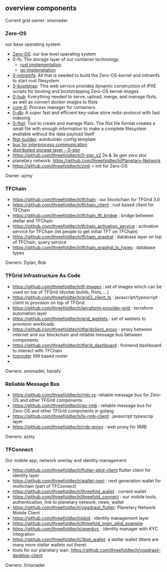 ## overview components

Current grid owner: xmonader

### Zero-OS

our base operating system

* [Zero-OS](https://github.com/threefoldtech/zos): our low level operating system
* 0-fs: The storage layer of our container technology.
  * [rust implementation](https://github.com/threefoldtech/rfs)
  * [go implemetation](https://github.com/threefoldtech/0-fs)
* [0-initramfs](https://github.com/threefoldtech/0-initramfs): All that is needed to build the Zero-OS-kernel and initramfs to start root filesystem
* [0-bootstrap](https://github.com/threefoldtech/0-bootstrap): This web service provides dynamic construction of iPXE scripts for booting and bootstrapping Zero-OS kernel images
* [0-hub](https://github.com/threefoldtech/0-hub): Everything needed to serve, upload, merge, and manage flists, as well as convert docker images to flists
* [core-X](https://github.com/threefoldtech/corex): Process manager for containers
* [0-db](https://github.com/threefoldtech/0-db): A super fast and efficient key-value store redis-protocol with fast indexing
* [0-flist](https://github.com/threefoldtech/0-flist): Tool to create and manage flists. The flist file format creates a small file with enough information to make a complete filesystem available without the data payload itself
* [flist-builder](https://github.com/threefoldtech/flist-builder-config): autobuilder config template
* [bus for interprocess communication](https://github.com/threefoldtech/zbus)
* [distributed storage layer - 0-stor](https://github.com/threefoldtech/0-stor)
* https://github.com/threefoldtech/0-stor_v2 2e & 3e gen zero stor
* planetary network: https://github.com/threefoldtech/Planetary-Network
* https://github.com/threefoldtech/zinit = init for Zero-OS

Owner: azmy


### TFChain

- https://github.com/threefoldtech/tfchain : our blockchain for TFGrid 3.0
- https://github.com/threefoldtech/tfchain_client : rust based client for TFChain
- https://github.com/threefoldtech/tfchain_tft_bridge : bridge between stellar and TFChain 
- https://github.com/threefoldtech/tfchain_activation_service : activation service for TFChain (let people to get initial TFT on TFChain)
- https://github.com/threefoldtech/tfchain_graphql : database layer on top of TFChain, query service
- https://github.com/threefoldtech/tfchain_graphql_ts_types : database types

Owners: Dylan, Rob

###  TFGrid Infrastructure As Code

- https://github.com/threefoldtech/tf-images : set of images which can be used on top of TFGrid (docker builds, flists, ...)
- https://github.com/threefoldtech/grid3_client_ts : javascript/typescript client to provision on top of TFGrid
- https://github.com/threefoldtech/terraform-provider-grid : terraform automation layer
- https://github.com/threefoldtech/grid_weblets : set of weblets to provision workloads
- https://github.com/threefoldtech/tfgridclient_proxy : proxy between internet and our blockchain and reliable message bus between components
- https://github.com/threefoldtech/tfgrid_dashboard : frontend dashboard to interact with TFChain
- [tcprouter](https://github.com/threefoldtech/tcprouter) SNI based router
- 
Owners: xmonader, hanafy

### Reliable Message Bus

- https://github.com/threefoldtech/rmb-rs: reliable message bus for Zero-OS and other TFGrid components
- https://github.com/threefoldtech/go-rmb : reliable message bus for Zero-OS and other TFGrid components in golang
- https://github.com/threefoldtech/ts-rmb-client : javascript typescrip layer
- https://github.com/threefoldtech/rmb-proxy : web proxy for RMB

Owners: azmy

### TFConnect

Our mobile app, network overlay and identity management

- https://github.com/threefoldtech/flutter-pkid-client flutter client for identity layer
- https://github.com/threefoldtech/wallet-next : next generation wallet for multichain (part of TFConnect)
- https://github.com/threefoldtech/threefold_wallet : current wallet
- https://github.com/threefoldtech/threefold_connect : our mobile tools, authentication, link to planetary network, news, wallet
- https://github.com/threefoldtech/yggdrasil_flutter: Planetary Network Mobile Client
- https://github.com/threefoldtech/pkid : identity management layer
- https://github.com/threefoldtech/threefold_login_pkid_example
- https://github.com/threefoldtech/openkyc : identity manager with KYC integration
- https://github.com/threefoldtech/3bot_wallet: a stellar wallet (there are many more stellar wallets out there)
- tools for our planetary wan: https://github.com/threefoldtech/yggdrasil-desktop-client

Owners: Xmonader

